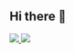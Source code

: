 ## Hi there 👋
<div id="badges">
  <a href="https://t.me/olegsandrik">
    <img src="https://img.shields.io/badge/Telegram-2CA5E0?style=for-the-badge&logo=telegram&logoColor=white"/>
  </a>
  <a href="https://vk.com/olegsandrik">
    <img src="https://img.shields.io/badge/ВКонтакте-#2E87FB.svg?&style=for-the-badge&logo=vk&logoColor=white"/>
  </a>
</div>
<!--
**Olegsandrik/Olegsandrik** is a ✨ _special_ ✨ repository because its `README.md` (this file) appears on your GitHub profile.

Here are some ideas to get you started:

- 🔭 I’m currently working on ...
- 🌱 I’m currently learning ...
- 👯 I’m looking to collaborate on ...
- 🤔 I’m looking for help with ...
- 💬 Ask me about ...
- 📫 How to reach me: ...
- 😄 Pronouns: ...
- ⚡ Fun fact: ...
-->
